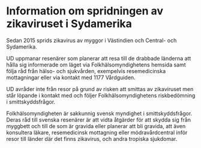 # Information om spridningen av zikaviruset i Sydamerika

Sedan 2015 sprids zikavirus av myggor i Västindien och Central\- och Sydamerika.


UD uppmanar resenärer som planerar att resa till de drabbade länderna att hålla sig informerade om läget via Folkhälsomyndighetens hemsida samt följa råd från hälso\- och sjukvården, exempelvis resemedicinska mottagningar eller via kontakt med 1177 Vårdguiden.

UD avråder inte från resor på grund av risken att smittas av zikaviruset men står löpande i kontakt med och följer Folkhälsomyndighetens riskbedömning i smittskyddsfrågor.

Folkhälsomyndigheten är sakkunnig svensk myndighet i smittskyddsfrågor. Deras råd till svenska resenärer är att vidta åtgärder för att skydda sig från myggbett och till de som är gravida eller planerar att bli gravida, att även konsultera läkare, resemedicinsk mottagning eller mödravårdcentral inför resor till länder där det finns zikavirus, och andra tropiska sjukdomar.
